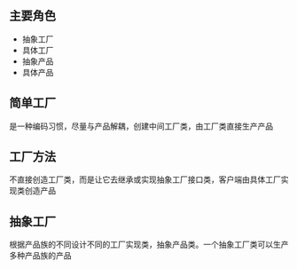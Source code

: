 ## 主要角色

- 抽象工厂
- 具体工厂
- 抽象产品
- 具体产品

## 简单工厂

是一种编码习惯，尽量与产品解耦，创建中间工厂类，由工厂类直接生产产品

## 工厂方法

不直接创造工厂类，而是让它去继承或实现抽象工厂接口类，客户端由具体工厂实现类创造产品

## 抽象工厂

根据产品族的不同设计不同的工厂实现类，抽象产品类。一个抽象工厂类可以生产多种产品族的产品